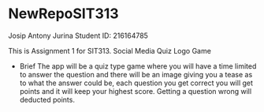 # NewRepoSIT313

Josip Antony Jurina
Student ID: 216164785

This is Assignment 1 for SIT313. Social Media Quiz Logo Game

- Brief
The app will be a quiz type game where you will have a time limited to answer the question and 
there will be an image giving you a tease as to what the answer could be, 
each question you get correct you will get points and it will keep your highest score. 
Getting a question wrong will deducted points.

